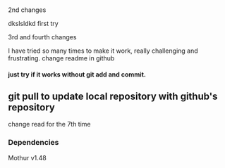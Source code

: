 ###

2nd changes

dkslsldkd first try

3rd and fourth changes

I have tried so many times to make it work, really challenging and frustrating.
change readme in github


#### just try if it works without git add and commit.

## git pull to update local repository with github's repository
change read for the 7th time

### Dependencies
Mothur v1.48





